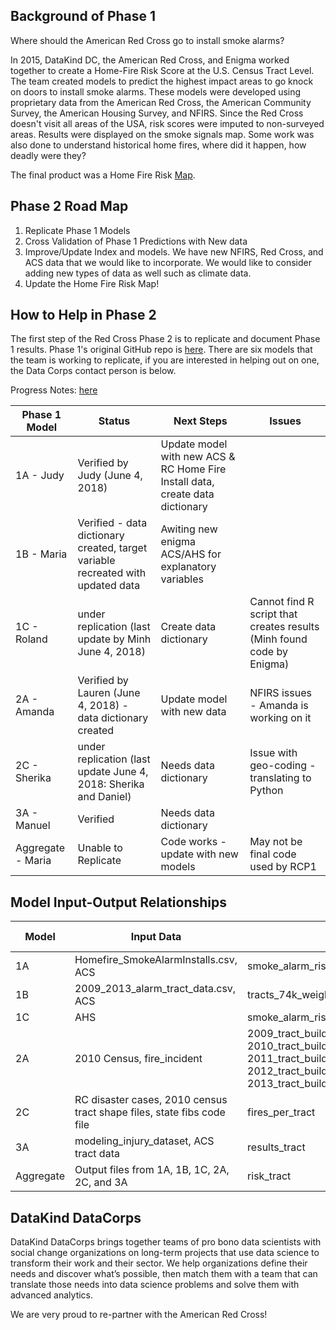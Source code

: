 
## Background of Phase 1

Where should the American Red Cross go to install smoke alarms?

In 2015, DataKind DC, the American Red Cross, and Enigma worked together to create a Home-Fire Risk Score at the U.S. Census Tract Level. The team created models to predict the highest impact areas to go knock on doors to install smoke alarms. These models were developed using proprietary data from the American Red Cross, the American Community Survey, the American Housing Survey, and NFIRS. Since the Red Cross doesn't visit all areas of the USA, risk scores were imputed to non-surveyed areas. Results were displayed on the smoke signals map. Some work was also done to understand historical home fires, where did it happen, how deadly were they?

The final product was a Home Fire Risk <a href="http://www.datakind.org/blog/american-red-cross-and-datakind-team-up-to-prevent-home-fire-deaths-and-injuries">Map</a>.



## Phase 2 Road Map
1. Replicate Phase 1 Models
2. Cross Validation of Phase 1 Predictions with New data
3. Improve/Update Index and models. We have new NFIRS, Red Cross, and ACS data that we would like to incorporate. We would like to consider adding new types of data as well such as climate data.
4. Update the Home Fire Risk Map!

## How to Help in Phase 2

The first step of the Red Cross Phase 2 is to replicate and document  Phase 1 results. Phase 1's original GitHub repo is <a href="https://github.com/DataKind-DC/smoke_alarm_models">here</a>. There are six models that the team is working to replicate, if you are interested in helping out on one, the Data Corps contact person is below.

Progress Notes:  <a href="https://github.com/DataKind-DC/red-cross-2/blob/master/Progress%20Document.md">here</a>


Phase 1 Model  |  Status  | Next Steps | Issues
----|-------|---|-----
  1A  - Judy    | Verified by Judy (June 4, 2018) | Update model with new ACS & RC Home Fire Install data, create data dictionary |
   1B - Maria    | Verified - data dictionary created, target variable recreated with updated data  | Awiting new enigma ACS/AHS for explanatory variables|
   1C - Roland   |under replication (last update by Minh June 4, 2018) | Create data dictionary  | Cannot find R script that creates results (Minh found code by Enigma)
   2A - Amanda   | Verified by Lauren (June 4, 2018) - data dictionary created  | Update model with new data   | NFIRS issues - Amanda is working on it
   2C - Sherika  |  under replication (last update June 4, 2018: Sherika and Daniel) | Needs data dictionary  |  Issue with geo-coding - translating to Python
  3A - Manuel   |  Verified | Needs data dictionary |
 Aggregate - Maria| Unable to Replicate  | Code works - update with new models  | May not be final code used by RCP1

## Model Input-Output Relationships


Model | Input Data | Output Files | Output To...
-----|-------|---------------|-------------
 1A  | Homefire_SmokeAlarmInstalls.csv, ACS | smoke_alarm_risk_scores_1a.csv  | Aggregate
 1B  | 2009_2013_alarm_tract_data.csv, ACS  | tracts_74k_weighted_linear_preds_upsampled.csv | Aggregate
 1C  | AHS  | smoke_alarm_risk_scores_1c.csv  | Aggregate
2A  | 2010 Census, fire_incident  | 2009_tract_building_fire_per_1k 2010_tract_building_fire_per_1k 2011_tract_building_fire_per_1k 2012_tract_building_fire_per_1k 2013_tract_building_fire_per_1k   | Aggregate
 2C  | RC disaster cases, 2010 census tract shape files, state fibs code file  | fires_per_tract  | Aggregate
 3A  | modeling_injury_dataset, ACS tract data  | results_tract  | Aggregate
 Aggregate  | Output files from 1A, 1B, 1C, 2A, 2C, and 3A  |  risk_tract | Map

## DataKind DataCorps

DataKind DataCorps brings together teams of pro bono data scientists with social change organizations on long-term projects that use data science to transform their work and their sector. We help organizations define their needs and discover what’s possible, then match them with a team that can translate those needs into data science problems and solve them with advanced analytics.

We are very proud to re-partner with the American Red Cross!
